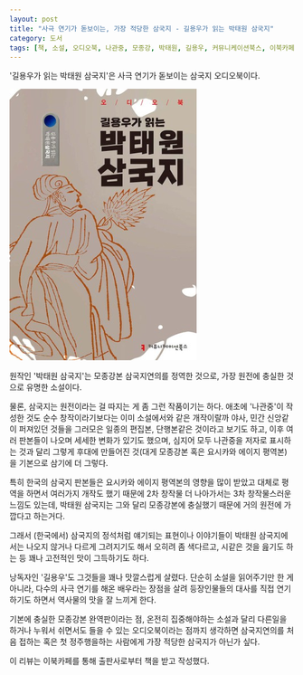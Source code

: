 ```yaml
---
layout: post
title: "사극 연기가 돋보이는, 가장 적당한 삼국지 - 길용우가 읽는 박태원 삼국지"
category: 도서
tags: [책, 소설, 오디오북, 나관중, 모종강, 박태원, 길용우, 커뮤니케이션북스, 이북카페, 서평]
---
```


'길용우가 읽는 박태원 삼국지'은
사극 연기가 돋보이는 삼국지 오디오북이다.

![표지](/images/book/park-tae-wons-romance-of-the-three-kingdoms-read-by-gil-yong-woo-audio-book.jpg)

원작인 '박태원 삼국지'는 모종강본 삼국지연의를 정역한 것으로,
가장 원전에 충실한 것으로 유명한 소설이다.

물론, 삼국지는 원전이라는 걸 따지는 게 좀 그런 작품이기는 하다.
애초에 '나관중'이 작성한 것도 순수 창작이라기보다는
이미 소설에서와 같은 개작이랄까 야사, 민간 신앙같이 퍼져있던 것들을 그러모은
일종의 편집본, 단행본같은 것이라고 보기도 하고,
이후 여러 판본들이 나오며 세세한 변화가 있기도 했으며,
심지어 모두 나관중을 저자로 표시하는 것과 달리
그렇게 후대에 만들어진 것(대게 모종강본 혹은 요시카와 에이지 평역본)을 기본으로 삼기에 더 그렇다.

특히 한국의 삼국지 판본들은 요시카와 에이지 평역본의 영향을 많이 받았고
대체로 평역을 하면서 여러가지 개작도 했기 때문에
2차 창작물 더 나아가서는 3차 창작물스러운 느낌도 있는데,
박태원 삼국지는 그와 달리 모종강본에 충실했기 때문에
거의 원전에 가깝다고 하는거다.

그래서 (한국에서) 삼국지의 정석처럼 얘기되는 표현이나 이야기들이 박태원 삼국지에서는 나오지 않거나 다르게 그려지기도 해서 오히려 좀 색다르고,
시같은 것을 읊기도 하는 등 꽤나 고전적인 맛이 그득하기도 하다.

낭독자인 '길용우'도 그것들을 꽤나 맛깔스럽게 살렸다.
단순히 소설을 읽어주기만 한 게 아니라,
다수의 사극 연기를 해온 배우라는 장점을 살려
등장인물들의 대사를 직접 연기하기도 하면서
역사물의 맛을 잘 느끼게 한다.

기본에 충실한 모종강본 완역판이라는 점,
온전히 집중해야하는 소설과 달리
다른일을 하거나 누워서 쉬면서도 들을 수 있는 오디오북이라는 점까지 생각하면
삼국지연의를 처음 접하는 혹은 첫 정주행을하는 사람에게
가장 적당한 삼국지가 아닌가 싶다.



<div class="im im-info">
이 리뷰는 이북카페를 통해 출판사로부터 책을 받고 작성했다.
</div>
